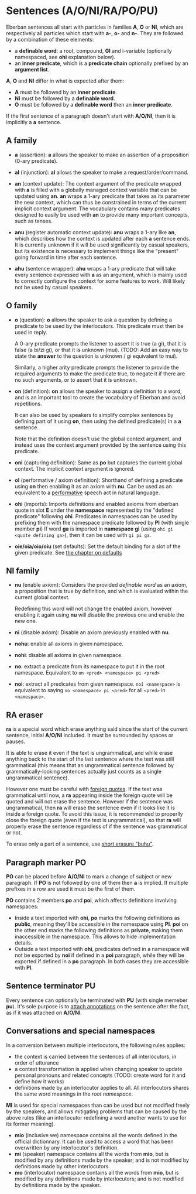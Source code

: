 # Sentences (A/O/NI/RA/PO/PU)

Eberban sentences all start with particles in families __A__, __O__ or __NI__, which are
respectively all particles which start with __a-__, __o-__ and __n-__. They are followed by a
combination of these elements:

- a __definable word__: a root, compound, __GI__ and i-variable (optionally namespaced, see __ohi__
  explanation below).
- an __inner predicate__, which is a __predicate chain__ optionally prefixed by an __argument
  list__.

__A__, __O__ and __NI__ differ in what is expected after them:

- __A__ must be followed by an __inner predicate__.
- __NI__ must be followed by a __definable word__.
- __O__ must be followed by a __definable word__ then an __inner predicate__.

If the first sentence of a paragraph doesn't start with __A/O/NI__, then it is implicitly a __a__
sentence.

## A family

- __a__ (assertion): __a__ allows the speaker to make an assertion of a proposition (0-ary
  predicate).

- __al__ (injunction): __al__ allows the speaker to make a request/order/command.

- __an__ (context update): The context argument of the predicate wrapped with __a__ is filled with a
  globally managed context variable that can be updated using __an__. __an__ wraps a 1-ary predicate
  that takes as its parameter the new context, which can thus be constrained in terms of the current
  implicit context argument. The vocabulary contains many predicates designed to easily be used with
  __an__ to provide many important concepts, such as tenses.

- __anu__ (register automatic context update): __anu__ wraps a 1-ary like __an__, which describes
  how the context is updated after each __a__ sentence ends. It is currently unknown if it will be
  used significantly by casual speakers, but its existence is necessary to implement things like the
  "present" going forward in time after each sentence.

- __ahu__ (sentence wrapper): __ahu__ wraps a 1-ary predicate that will take every sentence
  expressed with __a__ as an argument, which is mainly used to correctly configure the context for
  some features to work. Will likely not be used by casual speakers.

## O family

- __o__ (question): __o__ allows the speaker to ask a question by defining a predicate to be used by
  the interlocutors. This predicate must then be used in reply.

  A 0-ary predicate prompts the listener to assert it is true (a gi), that it is false (a bi/zi gi),
  or that it is unknown (mui). (TODO: Add an easy way to state the **answer** to the question is
  unknown / gi equivalent to mui).

  Similarly, a higher arity predicate prompts the listener to provide the required arguments to make
  the predicate true, to negate it if there are no such arguments, or to assert that it is unknown.

- __on__ (definition): __on__ allows the speaker to assign a definition to a word, and is an
  important tool to create the vocabulary of Eberban and avoid repetitions.

  It can also be used by speakers to simplify complex sentences by defining part of it using __on__,
  then using the defined predicate(s) in a __a__ sentence.

  Note that the definition doesn't use the global context argument, and instead uses the context
  argument provided by the sentence using this predicate.

- __oni__ (capturing definition): Same as __po__ but captures the current global context. The
  implicit context argument is ignored.

- __ol__ (performative / axiom definition): Shorthand of defining a predicate using __on__ then
  enabling it as an axiom with __nu__. Can be used as an equivalent to a [performative] speech act
  in natural language.

- __ohi__ (imports): Imports definitions and enabled axioms from eberban quote in slot __E__ under
  the __namespace__ represented by the "defined predicate" following __ohi__. Predicates in
  namespaces can be used by prefixing them with the namespace predicate followed by __PI__ (with
  single member __pi__) If word __ga__ is imported in __namespace__ __gi__ (using `ohi gi <quote
  defining ga>`), then it can be used with `gi pi ga`.  

- __oie/oia/oio/oiu__ (set defaults): Set the default binding for a slot of the given predicate. See
  [the chapter on defaults](default.md)

## NI family

- __nu__ (enable axiom): Considers the provided _definable word_ as an axiom, a proposition that is
  true by definition, and which is evaluated within the current global context.

  Redefining this word will not change the enabled axiom, however enabling it again using __nu__
  will disable the previous one and enable the new one.

- __ni__ (disable axiom): Disable an axiom previously enabled with __nu__. 
  
- __nohu__: enable all axioms in given namespace.
  
- __nohi__: disable all axioms in given namespace.
  
- __no__: extract a predicate from its namespace to put it in the root namespace. Equivalent to
  `on <pred> <namespace> pi <pred>`

- __noi__: extract all predicates from given namespace. `noi <namespace>` is equivalent to saying
  `no <namespace> pi <pred>` for all `<pred>` in `<namespace>`.

[performative]: https://en.wikipedia.org/wiki/Performativity

## RA eraser

__ra__ is a special word which erase anything said since the start of the current sentence, initial
__A/O/NI__ included. It must be surrounded by spaces or pauses.

It is able to erase it even if the text is ungrammatical, and while erase anything back to the start
of the last sentence where the text was still grammatical (this means that an ungrammatical sentence
followed by grammatically-looking sentences actually just counts as a single ungrammatical
sentence).

However one must be careful with [foreign quotes](../grammar/quotes.md). If the text was grammatical
until now, a __ra__ appearing inside the foreign quote will be quoted and will not erase the
sentence. However if the sentence was ungrammatical, then __ra__ will erase the sentence even if it
looks like it is inside a foreign quote. To avoid this issue, it is recommended to properlly close
the foreign quote (even if the text is ungrammatical), so that __ra__ will properly erase the
sentence regardless of if the sentence was grammatical or not.

To erase only a part of a sentence, use [short erasure "buhu"](../grammar/enum.md).

## Paragraph marker PO

__PO__ can be placed before __A/O/NI__ to mark a change of subject or
new paragraph. If __PO__ is not followed by one of them then __a__ is implied.
If multiple prefixes in a row are used it must be the first of them.

__PO__ contains 2 members __po__ and __poi__, which affects definitions involving namespaces:
- Inside a text imported with __ohi__, __po__ marks the following definitions as __public__, meaning
  they'll be accessible in the namespace using __PI__. __poi__ on the other end marks the following
  definitions as __private__, making them inaccessible in the namespace. This allows to hide
  implementation details.
- Outside a text imported with __ohi__, predicates defined in a namespace will not be exported
  by __noi__ if defined in a __poi__ paragraph, while they will be exported if defined in a __po__
  paragraph. In both cases they are accessible with __PI__.

## Sentence terminator PU

Every sentence can optionally be terminated with __PU__ (with single memeber __pu__). It's sole
purpose is to [attach annotations](../grammar/annotations.md) on the sentence after the fact, as
if it was attached on __A/O/NI__.

## Conversations and special namespaces

In a conversion between multiple interlocutors, the following rules applies:
- the context is carried between the sentences of all interlocutors, in order of utturance
- a context transformation is applied when changing speaker to update personal pronouns and related
  concepts (TODO: create word for it and define how it works)
- definitions made by an interlocutor applies to all. All interlocutors shares the same word
  meanings in the _root namespace_.

__MI__ is used for special namespaces than can be used but not modified freely by the speakers, and
allows mitigating problems that can be caused by the above rules (like an interlocutor redefining
a word another wants to use for its former meaning).

- __mio__ (inclusive we) namespace contains all the words defined in the official dictionnary. It
  can be used to access a word that has been overwritten by any interlocutor's definition.
- __mi__ (speaker) namespace contains all the words from __mio__, but is modified by any definitions
  made by the speaker; and is not modified by definitions made by other interlocutors.
- __mo__ (interlocutor) namespace contains all the words from __mio__, but is modified by any
  definitions made by interlocutors; and is not modified by definitions made by the speaker.